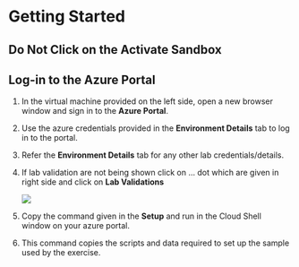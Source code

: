 # Getting Started
## Do Not Click on the **Activate Sandbox**
## Log-in to the Azure Portal

1. In the virtual machine provided on the left side, open a new browser window and sign in to the **Azure Portal**.

1. Use the azure credentials provided in the **Environment Details** tab to log in to the portal.

1. Refer the **Environment Details** tab for any other lab credentials/details.

1. If lab validation are not being shown click on ... dot which are given in right side and click on **Lab Validations**

   ![](Images/intro3.png)
1. Copy the command given in the **Setup** and run in the Cloud Shell window on your azure portal.

1. This command copies the scripts and data required to set up the sample used by the exercise. 

